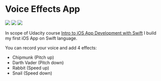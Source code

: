 # Voice Effects App

![](https://github.com/AndreyAzimov/Voice-Efffects-App/blob/master/record-controller.png)
![](https://github.com/AndreyAzimov/Voice-Efffects-App/blob/master/record-controller-recording.png)
![](https://github.com/AndreyAzimov/Voice-Effects-App/blob/master/effects-screen.png)


In scope of Udacity course [Intro to iOS App Development with Swift][udacity] I build my first iOS App on Swift language.

You can record your voice and add 4 effects:
- Chipmunk (Pitch up)
- Darth Vader (Pitch down)
- Rabbit (Speed up)
- Snail (Speed down)

  
[udacity]: <https://www.udacity.com/course/intro-to-ios-app-development-with-swift--ud585>




